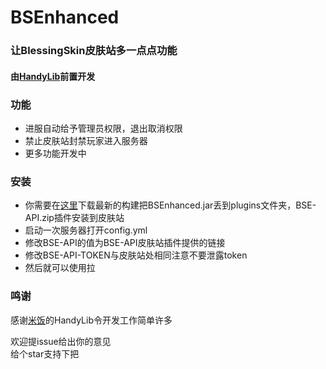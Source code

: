# BSEnhanced
### 让BlessingSkin皮肤站多一点点功能
#### 由[HandyLib](https://www.mcbbs.net/thread-1254437-1-1.html)前置开发
### 功能
- 进服自动给予管理员权限，退出取消权限
- 禁止皮肤站封禁玩家进入服务器
- 更多功能开发中
### 安装
- 你需要在[这里]()下载最新的构建把BSEnhanced.jar丢到plugins文件夹，BSE-API.zip插件安装到皮肤站
- 启动一次服务器打开config.yml
- 修改BSE-API的值为BSE-API皮肤站插件提供的链接
- 修改BSE-API-TOKEN与皮肤站处相同注意不要泄露token
- 然后就可以使用拉

### 鸣谢
感谢[米饭](https://github.com/handy-git)的HandyLib令开发工作简单许多

欢迎提issue给出你的意见    
给个star支持下把    
